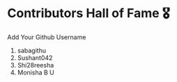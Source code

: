 # Contributors Hall of Fame 🎖
Add Your Github Username

1. sabagithu
2. Sushant042
3. Shi28reesha
4. Monisha B U










